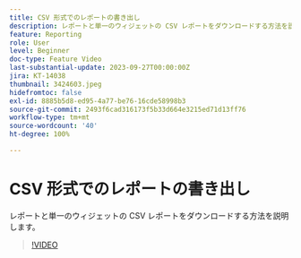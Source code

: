 ```yaml
---
title: CSV 形式でのレポートの書き出し
description: レポートと単一のウィジェットの CSV レポートをダウンロードする方法を説明します。
feature: Reporting
role: User
level: Beginner
doc-type: Feature Video
last-substantial-update: 2023-09-27T00:00:00Z
jira: KT-14038
thumbnail: 3424603.jpeg
hidefromtoc: false
exl-id: 8885b5d8-ed95-4a77-be76-16cde58998b3
source-git-commit: 2493f6cad316173f5b33d664e3215ed71d13ff76
workflow-type: tm+mt
source-wordcount: '40'
ht-degree: 100%

---
```


# CSV 形式でのレポートの書き出し

レポートと単一のウィジェットの CSV レポートをダウンロードする方法を説明します。

>[!VIDEO](https://video.tv.adobe.com/v/3439606/?learn=on&captions=jpn)
